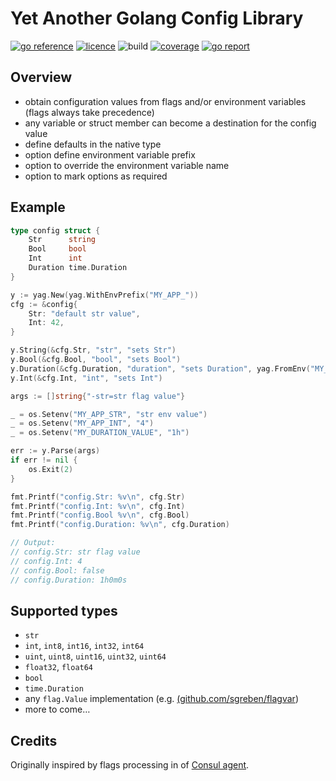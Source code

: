 # Yet Another Golang Config Library

[![go reference](https://pkg.go.dev/badge/github.com/zoido/yag-config)](https://pkg.go.dev/github.com/zoido/yag-config)
[![licence](https://img.shields.io/github/license/zoido/yag-config?style=flat-square)](https://github.com/zoido/yag-config/blob/master/LICENSE)
![build](https://img.shields.io/github/workflow/status/zoido/yag-config/Go?style=flat-square&logoColor=white&logo=github)
[![coverage](https://img.shields.io/codecov/c/github/zoido/yag-config?style=flat-square&logoColor=white&logo=codecov)](https://codecov.io/gh/zoido/yag-config)
[![go report](https://goreportcard.com/badge/github.com/zoido/yag-config?style=flat-square)](https://goreportcard.com/report/github.com/zoido/yag-config)

## Overview

- obtain configuration values from flags and/or environment variables
  (flags always take precedence)
- any variable or struct member can become a destination for the config value
- define defaults in the native type
- option define environment variable prefix
- option to override the environment variable name
- option to mark options as required

## Example

<!-- markdownlint-disable MD010 -->

```go
type config struct {
	Str      string
	Bool     bool
	Int      int
	Duration time.Duration
}

y := yag.New(yag.WithEnvPrefix("MY_APP_"))
cfg := &config{
	Str: "default str value",
	Int: 42,
}

y.String(&cfg.Str, "str", "sets Str")
y.Bool(&cfg.Bool, "bool", "sets Bool")
y.Duration(&cfg.Duration, "duration", "sets Duration", yag.FromEnv("MY_DURATION_VALUE"))
y.Int(&cfg.Int, "int", "sets Int")

args := []string{"-str=str flag value"}

_ = os.Setenv("MY_APP_STR", "str env value")
_ = os.Setenv("MY_APP_INT", "4")
_ = os.Setenv("MY_DURATION_VALUE", "1h")

err := y.Parse(args)
if err != nil {
	os.Exit(2)
}

fmt.Printf("config.Str: %v\n", cfg.Str)
fmt.Printf("config.Int: %v\n", cfg.Int)
fmt.Printf("config.Bool %v\n", cfg.Bool)
fmt.Printf("config.Duration: %v\n", cfg.Duration)

// Output:
// config.Str: str flag value
// config.Int: 4
// config.Bool: false
// config.Duration: 1h0m0s
```

<!-- markdownlint-enable MD010 -->

## Supported types

- `str`
- `int`, `int8`, `int16`, `int32`, `int64`
- `uint`, `uint8`, `uint16`, `uint32`, `uint64`
- `float32`, `float64`
- `bool`
- `time.Duration`
- any `flag.Value` implementation (e.g. [(github.com/sgreben/flagvar](https://github.com/sgreben/flagvar))
- more to come…

## Credits

Originally inspired by flags processing in of
[Consul agent](https://github.com/hashicorp/consul).
